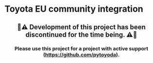 # Toyota EU community integration

## <b><p align=center> 🚨⚠️ Development of this project has been discontinued for the time being. ⚠️🚨 </p></b>

### <b><p align=center> Please use this project for a project with active support (https://github.com/pytoyoda). </p>

